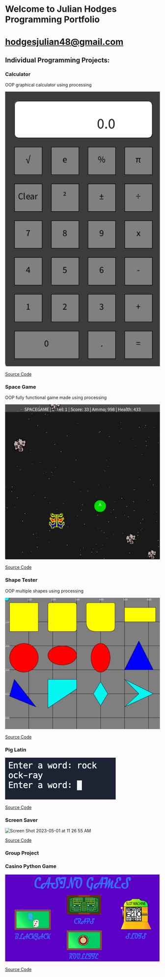 # Welcome to Julian Hodges Programming Portfolio

# hodgesjulian48@gmail.com

## Individual Programming Projects:

### Calculator

OOP graphical calculator using processing

![Calculator](https://github.com/julianhodgess/A3programming-portfolio2023/blob/gh-pages/images/calc.png?raw=true)

[Source Code](https://github.com/julianhodgess/A3programming-portfolio2023/tree/gh-pages/src/calc)

### Space Game

OOP fully functional game made using processing

![Space Game](https://github.com/julianhodgess/A3programming-portfolio2023/blob/gh-pages/images/spacegame.png)

[Source Code](https://github.com/julianhodgess/A3programming-portfolio2023/tree/gh-pages/src/spacegame)

### Shape Tester

OOP multiple shapes using processing

![Shape Tester](https://github.com/julianhodgess/A3programming-portfolio2023/blob/gh-pages/images/ShapeTester.png)

[Source Code](https://github.com/julianhodgess/A3programming-portfolio2023/tree/gh-pages/src/Shapetester)

### Pig Latin

![Pig Latin](https://github.com/julianhodgess/A3programming-portfolio2023/blob/gh-pages/images/PigLatin.png)

[Source Code](https://github.com/julianhodgess/A3programming-portfolio2023/tree/gh-pages/src/PigLatin)

### Screen Saver

<img width="1920" alt="Screen Shot 2023-05-01 at 11 26 55 AM" src="https://user-images.githubusercontent.com/111790700/235497020-12ca702e-7ce1-4e3b-9776-218d2b1f638e.png">

[Source Code](https://github.com/julianhodgess/A3programming-portfolio2023/blob/gh-pages/src/screen_saver.pde)



### Group Project

### Casino Python Game

![casinogame](https://github.com/julianhodgess/A3programming-portfolio2023/blob/gh-pages/images/casinogame.png)

[Source Code](https://github.com/julianhodgess/A3programming-portfolio2023/blob/gh-pages/src/pythonCasinoGame.pyde)














